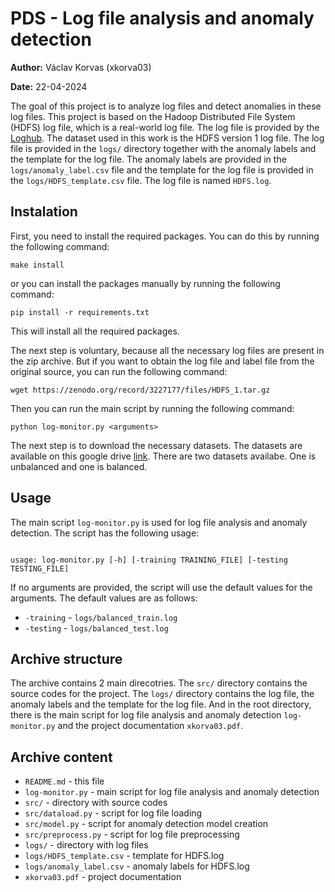 # PDS - Log file analysis and anomaly detection

**Author:** Václav Korvas (xkorva03)

**Date:** 22-04-2024


The goal of this project is to analyze log files and detect anomalies in these log files. 
This project is based on the Hadoop Distributed File System (HDFS) log file, which is a real-world log file. The log file is provided by the [Loghub](https://github.com/logpai/loghub/tree/master?tab=readme-ov-file). The dataset used in this work is the HDFS version 1 log file. The log file is provided in the `logs/` directory together with the anomaly labels and the template for the log file. The anomaly labels are provided in the `logs/anomaly_label.csv` file and the template for the log file is provided in the `logs/HDFS_template.csv` file. The log file is named `HDFS.log`.

## Instalation

First, you need to install the required packages. You can do this by running the following command:

```shell
make install
```

or you can install the packages manually by running the following command:

```shell
pip install -r requirements.txt
```
This will install all the required packages.

The next step is voluntary, because all the necessary log files are present in the zip archive. But if you want to obtain the log file and label file from the original source, you can run the following command:

```shell
wget https://zenodo.org/record/3227177/files/HDFS_1.tar.gz 
```

Then you can run the main script by running the following command:

```shell
python log-monitor.py <arguments> 
```

The next step is to download the necessary datasets. The datasets are available on this google drive [link](https://drive.google.com/drive/folders/1Q6QF2). There are two datasets availabe. One is unbalanced and one is balanced.

## Usage

The main script `log-monitor.py` is used for log file analysis and anomaly detection. The script has the following usage:

```shell

usage: log-monitor.py [-h] [-training TRAINING_FILE] [-testing TESTING_FILE] 
```

If no arguments are provided, the script will use the default values for the arguments. The default values are as follows:

* `-training` - `logs/balanced_train.log`
* `-testing` - `logs/balanced_test.log`

## Archive structure 

The archive contains 2 main direcotries. The `src/` directory contains the source codes for the project. The `logs/` directory contains the log file, the anomaly labels and the template for the log file. And in the root directory, there is the main script for log file analysis and anomaly detection `log-monitor.py` and the project documentation `xkorva03.pdf`.

## Archive content

* `README.md` - this file
* `log-monitor.py` - main script for log file analysis and anomaly detection
* `src/` - directory with source codes
* `src/dataload.py` - script for log file loading
* `src/model.py` - script for anomaly detection model creation
* `src/preprocess.py` - script for log file preprocessing
* `logs/` - directory with log files
* `logs/HDFS_template.csv` - template for HDFS.log
* `logs/anomaly_label.csv` - anomaly labels for HDFS.log
* `xkorva03.pdf` - project documentation